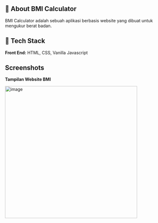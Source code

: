 
## 🚀 About BMI Calculator
BMI Calculator adalah sebuah aplikasi berbasis website yang dibuat untuk mengukur berat badan.


## 📍 Tech Stack

**Front End:** HTML, CSS, Vanilla Javascript


## Screenshots
**Tampilan Website BMI**

<img width="437" alt="image" src="https://github.com/Anugerah20/Skilvul-TPA2-BMI-Calculator/assets/73144931/82f07f70-cd37-4527-b05e-4ae8aaded5ac">

